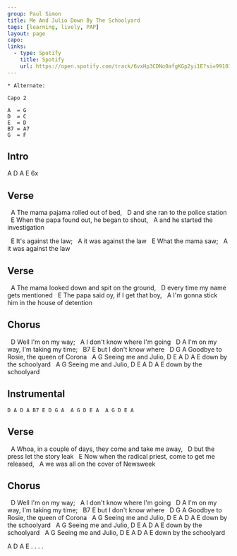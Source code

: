 ```yaml
---
group: Paul Simon
title: Me And Julio Down By The Schoolyard
tags: [learning, lively, PAP]
layout: page
capo: 
links: 
  - type: Spotify
    title: Spotify
    url: https://open.spotify.com/track/6vxHp3CDNo0afgKGp2yi1E?si=99101d2580674899
---
```


```
* Alternate:

Capo 2

A  = G
D  = C
E  = D
B7 = A7
G  = F
```

## Intro

A D A E  6x

## Verse

&nbsp;   A
The mama pajama rolled out of bed,
&nbsp;                         D
and she ran to the police station
&nbsp;        E
When the papa found out, he began to shout,
&nbsp;                         A
and he started the investigation

&nbsp;                E
It's against the law;
&nbsp;                  A
it was against the law
&nbsp;             E
What the mama saw;
&nbsp;                  A
it was against the law

## Verse

&nbsp;   A
The mama looked down and spit on the ground,
&nbsp;                       D
every time my name gets mentioned
&nbsp;   E
The papa said oy, if I get that boy,
&nbsp;                                     A
I'm gonna stick him in the house of detention

## Chorus

&nbsp;              D
Well I'm on my way;
&nbsp;            A
I don't know where I'm going
&nbsp;         D                  A
I'm on my way, I'm taking my time;
&nbsp;     B7         E
but I don't know where
&nbsp;          D          G          A
Goodbye to Rosie, the queen of Corona
&nbsp;      A      G
Seeing me and Julio,
D           E     A D A E
down by the schoolyard
&nbsp;      A      G
Seeing me and Julio,
D           E     A D A E
down by the schoolyard

## Instrumental

```chordpro
D A D A B7 E D G A  A G D E A  A G D E A
```

## Verse

&nbsp;          A
Whoa, in a couple of days, they come and take me away,
&nbsp;                           D
but the press let the story leak
&nbsp;            E
Now when the radical priest, come to get me released,
&nbsp;                          A
we was all on the cover of Newsweek

## Chorus

&nbsp;              D
Well I'm on my way;
&nbsp;            A
I don't know where I'm going
&nbsp;         D                  A
I'm on my way, I'm taking my time;
&nbsp;     B7         E
but I don't know where
&nbsp;          D          G          A
Goodbye to Rosie, the queen of Corona
&nbsp;      A      G
Seeing me and Julio,
D           E     A D A E
down by the schoolyard
&nbsp;      A      G
Seeing me and Julio,
D           E     A D A E
down by the schoolyard
&nbsp;      A      G
Seeing me and Julio,
D           E     A D A E
down by the schoolyard

A D A E  . . . .
